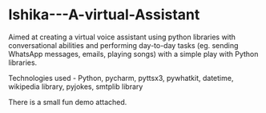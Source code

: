 # Ishika---A-virtual-Assistant

Aimed at creating a virtual voice assistant using python libraries with conversational abilities and performing day-to-day tasks (eg. sending WhatsApp messages, emails, playing songs) with a simple play with Python libraries.


Technologies used - Python, pycharm, pyttsx3, pywhatkit, datetime, wikipedia library, pyjokes, smtplib library

There is a small fun demo attached.

